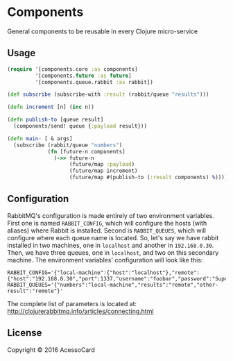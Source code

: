 # Components

General components to be reusable in every Clojure micro-service

## Usage

```clojure
(require '[components.core :as components]
         '[components.future :as future]
         '[components.queue.rabbit :as rabbit])

(def subscribe (subscribe-with :result (rabbit/queue "results")))

(defn increment [n] (inc n))

(defn publish-to [queue result]
  (components/send! queue {:payload result}))

(defn main- [ & args]
  (subscribe (rabbit/queue "numbers")
             (fn [future-n components]
               (->> future-n
                    (future/map :payload)
                    (future/map increment)
                    (future/map #(publish-to (:result components) %))))))
```

## Configuration

RabbitMQ's configuration is made entirely of two environment variables. First one
is named `RABBIT_CONFIG`, which will configure the hosts (with aliases) where Rabbit is
installed. Second is `RABBIT_QUEUES`, which will configure where each queue name is
located. So, let's say we have rabbit installed in two machines, one in `localhost`
and another in `192.168.0.30`. Then, we have three queues, one in `localhost`, and two
on this secondary machine. The environment variables' configuration will look like this:

```
RABBIT_CONFIG='{"local-machine":{"host":"localhost"},"remote":{"host":"192.168.0.30","port":1337,"username":"foobar","password":"SuperSecretPassword"}}'
RABBIT_QUEUES='{"numbers":"local-machine","results":"remote","other-result":"remote"}'
```

The complete list of parameters is located at: http://clojurerabbitmq.info/articles/connecting.html

## License

Copyright © 2016 AcessoCard
